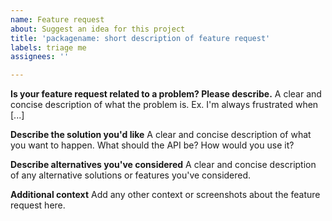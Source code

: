 ```yaml
---
name: Feature request
about: Suggest an idea for this project
title: 'packagename: short description of feature request'
labels: triage me
assignees: ''

---
```


**Is your feature request related to a problem? Please describe.**
A clear and concise description of what the problem is. Ex. I'm always frustrated when [...]

**Describe the solution you'd like**
A clear and concise description of what you want to happen. What should the API be? How would you use it?

**Describe alternatives you've considered**
A clear and concise description of any alternative solutions or features you've considered.

**Additional context**
Add any other context or screenshots about the feature request here.
